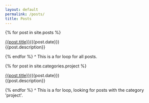 ```yaml
---
layout: default
permalink: /posts/
title: Posts
---
```

{% for post in site.posts %}
<div>
<p><a href="{{post.url}}">{{post.title}}</a>({{post.date}})<br>
{{post.description}}</p>
</div>
{% endfor %}
^ This is a for loop for all posts.

{% for post in site.categories.project %}
<div>
<p><a href="{{post.url}}">{{post.title}}</a>({{post.date}})<br>
{{post.description}}</p>
</div>
{% endfor %}
^ This is a for loop, looking for posts with the category 'project'.